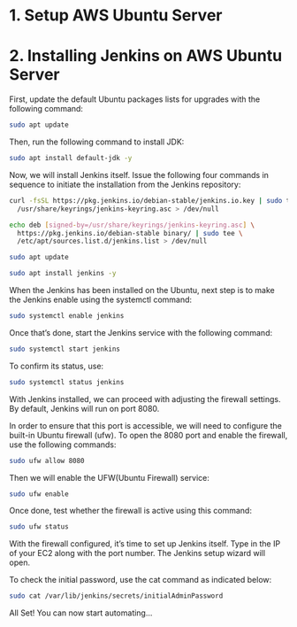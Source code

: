 # 1. Setup AWS Ubuntu Server










# 2. Installing Jenkins on AWS Ubuntu Server

First, update the default Ubuntu packages lists for upgrades with the following command:
```bash
sudo apt update
```
Then, run the following command to install JDK:
```bash
sudo apt install default-jdk -y
```
Now, we will install Jenkins itself. Issue the following four commands in sequence to initiate the installation from the Jenkins repository:
```bash
curl -fsSL https://pkg.jenkins.io/debian-stable/jenkins.io.key | sudo tee \
  /usr/share/keyrings/jenkins-keyring.asc > /dev/null

echo deb [signed-by=/usr/share/keyrings/jenkins-keyring.asc] \
  https://pkg.jenkins.io/debian-stable binary/ | sudo tee \
  /etc/apt/sources.list.d/jenkins.list > /dev/null

sudo apt update

sudo apt install jenkins -y
```
When the Jenkins has been installed on the Ubuntu, next step is to make the Jenkins enable using the systemctl command:
```bash
sudo systemctl enable jenkins
```
Once that’s done, start the Jenkins service with the following command:
```bash
sudo systemctl start jenkins
```
To confirm its status, use:
```bash
sudo systemctl status jenkins
```
With Jenkins installed, we can proceed with adjusting the firewall settings. By default, Jenkins will run on port 8080.

In order to ensure that this port is accessible, we will need to configure the built-in Ubuntu firewall (ufw). To open the 8080 port and enable the firewall, use the following commands:
```bash
sudo ufw allow 8080
```
Then we will enable the UFW(Ubuntu Firewall) service:
```bash
sudo ufw enable
```
Once done, test whether the firewall is active using this command:
```bash
sudo ufw status
```
With the firewall configured, it’s time to set up Jenkins itself. Type in the IP of your EC2 along with the port number. The Jenkins setup wizard will open.

To check the initial password, use the cat command as indicated below:
```bash
sudo cat /var/lib/jenkins/secrets/initialAdminPassword
```

All Set! You can now start automating...
